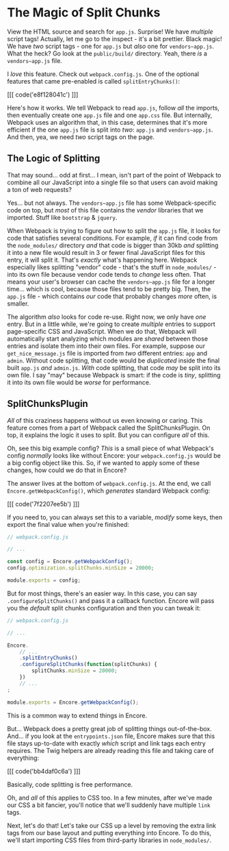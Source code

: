 # The Magic of Split Chunks

View the HTML source and search for `app.js`. Surprise! We have *multiple* script
tags! Actually, let me go to the inspect - it's a bit prettier. Black magic! We
have *two* script tags - one for `app.js` but *also* one for `vendors~app.js`.
What the heck? Go look at the `public/build/` directory. Yeah, there *is* a `vendors~app.js` file.

I *love* this feature. Check out `webpack.config.js`. One of the optional features
that came pre-enabled is called `splitEntryChunks()`:

[[[ code('e8f128041c') ]]]

Here's how it works. We tell Webpack to read `app.js`, follow *all* the imports,
then eventually create one `app.js` file and one `app.css` file. But internally,
Webpack uses an algorithm that, in this case, determines that it's more efficient if the one
`app.js` file is split into *two*: `app.js` and `vendors~app.js`. And then, yea,
we need *two* script tags on the page.

## The Logic of Splitting

That may sound... odd at first... I mean, isn't part of the point of Webpack to
combine all our JavaScript into a single file so that users can avoid making a ton
of web requests?

Yes... but not always. The `vendors~app.js` file has some Webpack-specific code
on top, but *most* of this file contains the *vendor* libraries that we imported.
Stuff like `bootstrap` & `jquery`.

When Webpack is trying to figure out how to split the `app.js` file, it looks for
code that satisfies several conditions. For example, *if* it can find code from the
`node_modules/` directory *and* that code is bigger than 30kb *and* splitting it
into a new file would result in 3 or fewer final JavaScript files for this entry,
it will split it. That's *exactly* what's happening here. Webpack especially
likes splitting "vendor" code - that's the stuff in `node_modules/` - into its own
file because vendor code tends to *change* less often. That means your user's
browser can cache the `vendors~app.js` file for a longer time... which is cool,
because those files tend to be pretty big. Then, the `app.js` file - which contains
*our* code that probably changes *more* often, is smaller.

The algorithm *also* looks for code re-use. Right now, we only have *one* entry.
But in a little while, we're going to create *multiple* entries to support page-specific
CSS and JavaScript. When we do that, Webpack will automatically start analyzing
which modules are *shared* between those entries and isolate them into their own
files. For example, suppose our `get_nice_message.js` file is imported from *two*
different entries: `app` and `admin`. Without code splitting, that code would be
*duplicated* inside the final built `app.js` *and* `admin.js`. *With* code splitting,
that code *may* be split into its own file. I say "may" because Webpack is smart:
if the code is *tiny*, splitting it into its own file would be *worse* for performance.

## SplitChunksPlugin

*All* of this craziness happens without us even knowing or caring. This feature
comes from a part of Webpack called the SplitChunksPlugin. On top, it explains
the logic it uses to split. But you can configure *all* of this.

Oh, see this big example config? *This* is a small piece of what Webpack's config
*normally* looks like without Encore: your `webpack.config.js` would be a big
config object like this. So, if we wanted to apply some of these changes, how
could we do that in Encore?

The answer lives at the bottom of `webpack.config.js`. At the end, we call
`Encore.getWebpackConfig()`, which *generates* standard Webpack config:

[[[ code('7f2207ee5b') ]]]

If you need to, you can always set this to a variable, *modify* some keys, then
export the final value when you're finished:

```javascript
// webpack.config.js

// ...

const config = Encore.getWebpackConfig();
config.optimization.splitChunks.minSize = 20000;

module.exports = config;
```

But for most things, there's an easier way. In this case, you can say
`.configureSplitChunks()` and pass it a callback function. Encore will pass you
the *default* split chunks configuration and then you can tweak it:

```javascript
// webpack.config.js

// ...

Encore.
    // ...
    .splitEntryChunks()
    .configureSplitChunks(function(splitChunks) {
        splitChunks.minSize = 20000;
    })
    // ...
;

module.exports = Encore.getWebpackConfig();
```

This is a common way to extend things in Encore.

But... Webpack does a pretty great job of splitting things out-of-the-box.
And... if you look at the `entrypoints.json` file, Encore makes sure that this
file stays up-to-date with exactly *which* script and link tags each entry requires.
The Twig helpers are already reading this file and taking care of everything:

[[[ code('bb4daf0c6a') ]]]

Basically, code splitting is free performance.

Oh, and *all* of this applies to CSS too. In a few minutes, after we've made our
CSS a bit fancier, you'll notice that we'll suddenly have multiple `link` tags.

Next, let's do that! Let's take our CSS up a level by removing the extra link
tags from our base layout and putting everything into Encore. To do this, we'll
start importing CSS files from third-party libraries in `node_modules/`.

